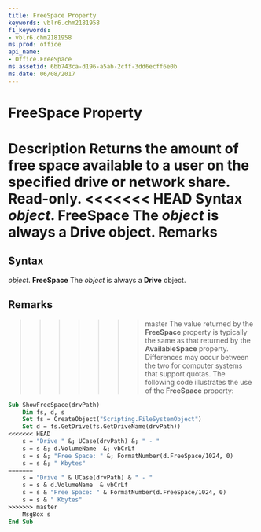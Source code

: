 ```yaml
---
title: FreeSpace Property
keywords: vblr6.chm2181958
f1_keywords:
- vblr6.chm2181958
ms.prod: office
api_name:
- Office.FreeSpace
ms.assetid: 6bb743ca-d196-a5ab-2cff-3dd6ecff6e0b
ms.date: 06/08/2017
---
```



# FreeSpace Property



 **Description**
Returns the amount of free space available to a user on the specified drive or network share. Read-only.
<<<<<<< HEAD
 **Syntax**
 _object_. **FreeSpace**
The  _object_ is always a **Drive** object.
 **Remarks**
=======

## Syntax

_object_. **FreeSpace**
The  _object_ is always a **Drive** object.

## Remarks

>>>>>>> master
The value returned by the  **FreeSpace** property is typically the same as that returned by the **AvailableSpace** property. Differences may occur between the two for computer systems that support quotas.
The following code illustrates the use of the  **FreeSpace** property:



```vb
Sub ShowFreeSpace(drvPath)
    Dim fs, d, s
    Set fs = CreateObject("Scripting.FileSystemObject")
    Set d = fs.GetDrive(fs.GetDriveName(drvPath))
<<<<<<< HEAD
    s = "Drive " &; UCase(drvPath) &; " - " 
    s = s &; d.VolumeName  &; vbCrLf
    s = s &; "Free Space: " &; FormatNumber(d.FreeSpace/1024, 0) 
    s = s &; " Kbytes"
=======
    s = "Drive " & UCase(drvPath) & " - " 
    s = s & d.VolumeName  & vbCrLf
    s = s & "Free Space: " & FormatNumber(d.FreeSpace/1024, 0) 
    s = s & " Kbytes"
>>>>>>> master
    MsgBox s
End Sub
```


